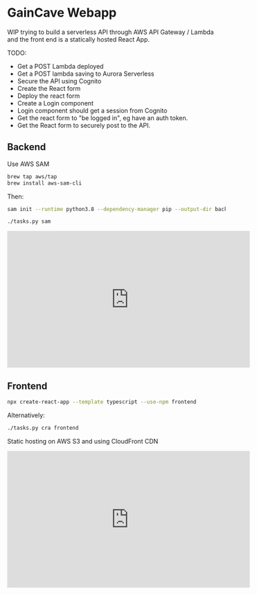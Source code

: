 # GainCave Webapp

WIP trying to build a serverless API through AWS API Gateway / Lambda and the front end is a statically hosted React App.

TODO:
 - Get a POST Lambda deployed
 - Get a POST lambda saving to Aurora Serverless
 - Secure the API using Cognito
 - Create the React form
 - Deploy the react form
 - Create a Login component
 - Login component should get a session from Cognito
 - Get the react form to "be logged in", eg have an auth token.
 - Get the React form to securely post to the API.

## Backend

Use AWS SAM

```bash
brew tap aws/tap
brew install aws-sam-cli
```

Then:

```bash
sam init --runtime python3.8 --dependency-manager pip --output-dir backend --name api
```

```bash
./tasks.py sam
```

<iframe width="560" height="315" src="https://www.youtube.com/embed/MipjLaTp5nA" title="YouTube video player" frameborder="0" allow="accelerometer; autoplay; clipboard-write; encrypted-media; gyroscope; picture-in-picture" allowfullscreen></iframe>

## Frontend

```bash
npx create-react-app --template typescript --use-npm frontend
```

Alternatively:

```bash
./tasks.py cra frontend
```

Static hosting on AWS S3 and using CloudFront CDN

<iframe width="560" height="315" src="https://www.youtube.com/embed/mls8tiiI3uc" title="YouTube video player" frameborder="0" allow="accelerometer; autoplay; clipboard-write; encrypted-media; gyroscope; picture-in-picture" allowfullscreen></iframe>
